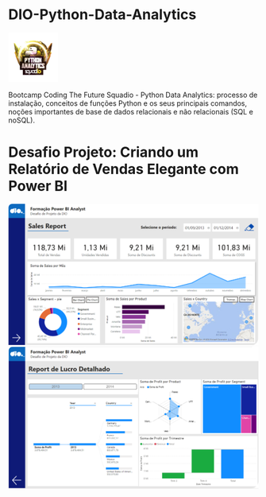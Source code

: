 # DIO-Python-Data-Analytics 
<img src="./img/PythonDataAnalytics.png" width=100 height=100>

Bootcamp Coding The Future Squadio - Python Data Analytics: processo de instalação, conceitos de funções Python e os seus principais comandos, noções importantes de base de dados relacionais e não relacionais (SQL e noSQL).

# Desafio Projeto: Criando um Relatório de Vendas Elegante com Power BI
<img src="./img/img1.PNG">
<img src="./img/img2.PNG">
